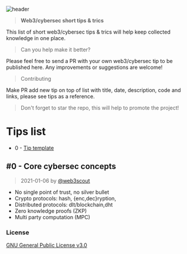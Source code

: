 ![header](https://raw.githubusercontent.com/web3scout/web3tips/master/web3tips.jpg)

> **Web3/cybersec short tips & trics**

This list of short web3/cybersec tips & trics will help keep collected knowledge in one place. 

> Can you help make it better?

Please feel free to send a PR with your own web3/cybersec tip to be published here. Any improvements or suggestions are welcome!  

> Contributing

Make PR add new tip on top of list with title, date, description, code and links, please see tips as a reference.

> Don't forget to star the repo, this will help to promote the project!

# Tips list

-  0 - [Tip template](README.md#0---core-cybersec-concepts)


## #0 - Core cybersec concepts
> 2021-01-06 by [@web3scout](https://github.com/web3scout)

- No single point of trust, no silver bullet
- Crypto protocols: hash, {enc,dec}ryption,  
- Distributed protocols: dlt/blockchain,dht
- Zero knowledge proofs (ZKP)
- Multi party computation (MPC)

### License
[GNU General Public License v3.0](LICENSE)
